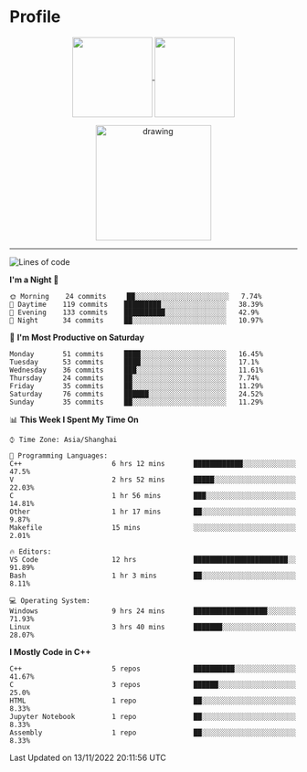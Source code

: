 # Profile

<p align="center">
  <a href="https://github.com/SourVoice">
    <img
      align="center"
      height="140em"
      src="https://github-readme-stats.vercel.app/api?username=SourVoice&show_icons=true&include_all_commits=true&count_private=true&theme=tokyonight"
    />
  </a>
  <a href="https://github.com/SourVoice">
    <img
      align="center"
      height="140em"
      src="https://github-readme-stats.vercel.app/api/top-langs/?username=SourVoice&show_icons=true&include_all_commits=true&count_private=true&layout=compact&theme=tokyonight"
    />
  </a>
</p>

<p align="center">
   <a href="https://github.com/SourVoice">
    <img
      align="center"
      height="202em"
      alt="drawing"
      src="https://activity-graph.herokuapp.com/graph?username=SourVoice&theme=react-dark"
    />
  </a>
</p>

---
<!--START_SECTION:waka-->
![Lines of code](https://img.shields.io/badge/From%20Hello%20World%20I%27ve%20Written-244%20Thousand%20lines%20of%20code-blue)

**I'm a Night 🦉** 

```text
🌞 Morning    24 commits     ██░░░░░░░░░░░░░░░░░░░░░░░   7.74% 
🌆 Daytime    119 commits    █████████░░░░░░░░░░░░░░░░   38.39% 
🌃 Evening    133 commits    ██████████░░░░░░░░░░░░░░░   42.9% 
🌙 Night      34 commits     ██░░░░░░░░░░░░░░░░░░░░░░░   10.97%

```
📅 **I'm Most Productive on Saturday** 

```text
Monday       51 commits     ████░░░░░░░░░░░░░░░░░░░░░   16.45% 
Tuesday      53 commits     ████░░░░░░░░░░░░░░░░░░░░░   17.1% 
Wednesday    36 commits     ███░░░░░░░░░░░░░░░░░░░░░░   11.61% 
Thursday     24 commits     ██░░░░░░░░░░░░░░░░░░░░░░░   7.74% 
Friday       35 commits     ██░░░░░░░░░░░░░░░░░░░░░░░   11.29% 
Saturday     76 commits     ██████░░░░░░░░░░░░░░░░░░░   24.52% 
Sunday       35 commits     ██░░░░░░░░░░░░░░░░░░░░░░░   11.29%

```


📊 **This Week I Spent My Time On** 

```text
⌚︎ Time Zone: Asia/Shanghai

💬 Programming Languages: 
C++                      6 hrs 12 mins       ████████████░░░░░░░░░░░░░   47.5% 
V                        2 hrs 52 mins       █████░░░░░░░░░░░░░░░░░░░░   22.03% 
C                        1 hr 56 mins        ███░░░░░░░░░░░░░░░░░░░░░░   14.81% 
Other                    1 hr 17 mins        ██░░░░░░░░░░░░░░░░░░░░░░░   9.87% 
Makefile                 15 mins             ░░░░░░░░░░░░░░░░░░░░░░░░░   2.01%

🔥 Editors: 
VS Code                  12 hrs              ███████████████████████░░   91.89% 
Bash                     1 hr 3 mins         ██░░░░░░░░░░░░░░░░░░░░░░░   8.11%

💻 Operating System: 
Windows                  9 hrs 24 mins       ██████████████████░░░░░░░   71.93% 
Linux                    3 hrs 40 mins       ███████░░░░░░░░░░░░░░░░░░   28.07%

```

**I Mostly Code in C++** 

```text
C++                      5 repos             ██████████░░░░░░░░░░░░░░░   41.67% 
C                        3 repos             ██████░░░░░░░░░░░░░░░░░░░   25.0% 
HTML                     1 repo              ██░░░░░░░░░░░░░░░░░░░░░░░   8.33% 
Jupyter Notebook         1 repo              ██░░░░░░░░░░░░░░░░░░░░░░░   8.33% 
Assembly                 1 repo              ██░░░░░░░░░░░░░░░░░░░░░░░   8.33%

```



 Last Updated on 13/11/2022 20:11:56 UTC
<!--END_SECTION:waka-->

